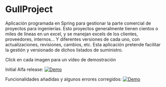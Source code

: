 # GullProject
Aplicación programada en Spring para gestionar la parte comercial de proyectos para ingenierías.
Esto proyectos generalmente tienen cientos o miles de líneas en un excel, y se manejan excels de los clientes, proveedores, internos... Y diferentes versiones de cada uno, con actualizaciones, revisiones, cambios, etc.
Esta aplicación pretende facilitar la gestión y versionado de dichos listados de suministro.

Click en cada imagen para un vídeo de demostración

Initial Alfa release:
[![Demo](http://img.youtube.com/vi/xPQSo2RwByk/0.jpg)](http://www.youtube.com/watch?v=xPQSo2RwByk "Tuto aplicación")

Funcionalidades añadidas y algunos errores corregidos:
[![Demo](http://img.youtube.com/vi/BxhwrRcs6f0/0.jpg)](http://www.youtube.com/watch?v=BxhwrRcs6f0 "Tuto aplicación")

